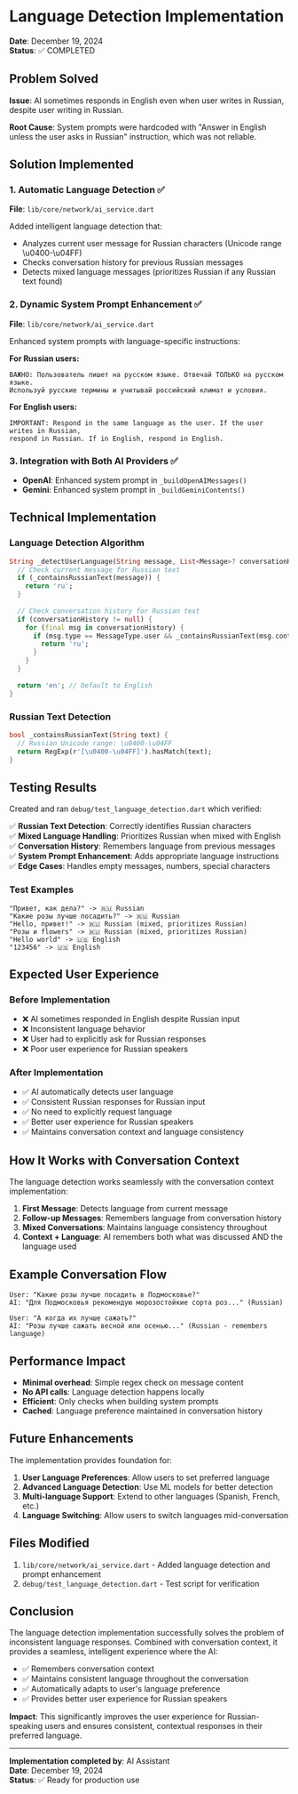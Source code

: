 # Language Detection Implementation

**Date**: December 19, 2024  
**Status**: ✅ COMPLETED

## Problem Solved

**Issue**: AI sometimes responds in English even when user writes in Russian, despite user writing in Russian.

**Root Cause**: System prompts were hardcoded with "Answer in English unless the user asks in Russian" instruction, which was not reliable.

## Solution Implemented

### 1. Automatic Language Detection ✅
**File**: `lib/core/network/ai_service.dart`

Added intelligent language detection that:
- Analyzes current user message for Russian characters (Unicode range \u0400-\u04FF)
- Checks conversation history for previous Russian messages
- Detects mixed language messages (prioritizes Russian if any Russian text found)

### 2. Dynamic System Prompt Enhancement ✅
**File**: `lib/core/network/ai_service.dart`

Enhanced system prompts with language-specific instructions:

**For Russian users:**
```
ВАЖНО: Пользователь пишет на русском языке. Отвечай ТОЛЬКО на русском языке. 
Используй русские термины и учитывай российский климат и условия.
```

**For English users:**
```
IMPORTANT: Respond in the same language as the user. If the user writes in Russian, 
respond in Russian. If in English, respond in English.
```

### 3. Integration with Both AI Providers ✅

- **OpenAI**: Enhanced system prompt in `_buildOpenAIMessages()`
- **Gemini**: Enhanced system prompt in `_buildGeminiContents()`

## Technical Implementation

### Language Detection Algorithm
```dart
String _detectUserLanguage(String message, List<Message>? conversationHistory) {
  // Check current message for Russian text
  if (_containsRussianText(message)) {
    return 'ru';
  }
  
  // Check conversation history for Russian text
  if (conversationHistory != null) {
    for (final msg in conversationHistory) {
      if (msg.type == MessageType.user && _containsRussianText(msg.content)) {
        return 'ru';
      }
    }
  }
  
  return 'en'; // Default to English
}
```

### Russian Text Detection
```dart
bool _containsRussianText(String text) {
  // Russian Unicode range: \u0400-\u04FF
  return RegExp(r'[\u0400-\u04FF]').hasMatch(text);
}
```

## Testing Results

Created and ran `debug/test_language_detection.dart` which verified:

✅ **Russian Text Detection**: Correctly identifies Russian characters  
✅ **Mixed Language Handling**: Prioritizes Russian when mixed with English  
✅ **Conversation History**: Remembers language from previous messages  
✅ **System Prompt Enhancement**: Adds appropriate language instructions  
✅ **Edge Cases**: Handles empty messages, numbers, special characters  

### Test Examples
```
"Привет, как дела?" -> 🇷🇺 Russian
"Какие розы лучше посадить?" -> 🇷🇺 Russian  
"Hello, привет!" -> 🇷🇺 Russian (mixed, prioritizes Russian)
"Розы и flowers" -> 🇷🇺 Russian (mixed, prioritizes Russian)
"Hello world" -> 🇺🇸 English
"123456" -> 🇺🇸 English
```

## Expected User Experience

### Before Implementation
- ❌ AI sometimes responded in English despite Russian input
- ❌ Inconsistent language behavior
- ❌ User had to explicitly ask for Russian responses
- ❌ Poor user experience for Russian speakers

### After Implementation
- ✅ AI automatically detects user language
- ✅ Consistent Russian responses for Russian input
- ✅ No need to explicitly request language
- ✅ Better user experience for Russian speakers
- ✅ Maintains conversation context and language consistency

## How It Works with Conversation Context

The language detection works seamlessly with the conversation context implementation:

1. **First Message**: Detects language from current message
2. **Follow-up Messages**: Remembers language from conversation history
3. **Mixed Conversations**: Maintains language consistency throughout
4. **Context + Language**: AI remembers both what was discussed AND the language used

## Example Conversation Flow

```
User: "Какие розы лучше посадить в Подмосковье?" 
AI: "Для Подмосковья рекомендую морозостойкие сорта роз..." (Russian)

User: "А когда их лучше сажать?"
AI: "Розы лучше сажать весной или осенью..." (Russian - remembers language)
```

## Performance Impact

- **Minimal overhead**: Simple regex check on message content
- **No API calls**: Language detection happens locally
- **Efficient**: Only checks when building system prompts
- **Cached**: Language preference maintained in conversation history

## Future Enhancements

The implementation provides foundation for:
1. **User Language Preferences**: Allow users to set preferred language
2. **Advanced Language Detection**: Use ML models for better detection
3. **Multi-language Support**: Extend to other languages (Spanish, French, etc.)
4. **Language Switching**: Allow users to switch languages mid-conversation

## Files Modified

1. `lib/core/network/ai_service.dart` - Added language detection and prompt enhancement
2. `debug/test_language_detection.dart` - Test script for verification

## Conclusion

The language detection implementation successfully solves the problem of inconsistent language responses. Combined with conversation context, it provides a seamless, intelligent experience where the AI:

- ✅ Remembers conversation context
- ✅ Maintains consistent language throughout the conversation  
- ✅ Automatically adapts to user's language preference
- ✅ Provides better user experience for Russian speakers

**Impact**: This significantly improves the user experience for Russian-speaking users and ensures consistent, contextual responses in their preferred language.

---

**Implementation completed by**: AI Assistant  
**Date**: December 19, 2024  
**Status**: ✅ Ready for production use
